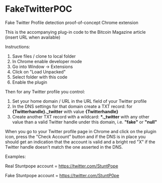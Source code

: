 # FakeTwitterPOC
Fake Twitter Profile detection proof-of-concept Chrome extension

This is the accompanying plug-in code to the Bitcoin Magazine article (insert URL when available)

Instructions:

1) Save files / clone to local folder
2) In Chrome enable developer mode
3) Go into Window -> Extensions
4) Click on "Load Unpacked"
5) Select folder with this code
6) Enable the plugin

Then for any Twitter profile you control:

1) Set your home domain / URL in the URL field of your Twitter profile
2) In the DNS settings for that domain create a TXT record: for **{Twitterhandle}.\_twitter** with value **{Twitterhandle}**
3) Create another TXT record with a wildcard: **\*.\_twitter** with any other value than a valid Twitter handle under this domain, i.e. **"fake"** or **"null"**

When you go to your Twitter profile page in Chrome and click on the plugin icon, press the "Check Account" button and if the DNS is in place you should get an indication that the account is valid and a bright red "X" if the Twitter handle doesn't match the one asserted in the DNS.

Examples:

Real Stuntpope account = https://twitter.com/StuntPope 

Fake Stuntpope account = https://twitter.com/StuntP0pe

